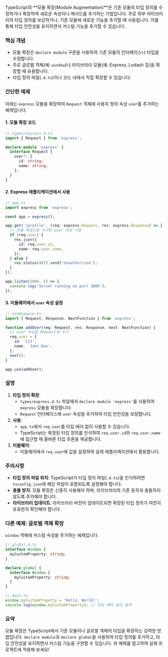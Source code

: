 TypeScript의 **모듈 확장(Module Augmentation)**은 기존 모듈의 타입 정의를 수정하거나 확장하여 새로운 속성이나 메서드를 추가하는 기법입니다. 주로 외부 라이브러리의 타입 정의를 보강하거나, 기존 모듈에 새로운 기능을 추가할 때 사용됩니다. 이를 통해 타입 안전성을 유지하면서 커스텀 기능을 추가할 수 있습니다.

### 핵심 개념
- 모듈 확장은 `declare module` 구문을 사용하여 기존 모듈의 인터페이스나 타입을 수정합니다.
- 주로 글로벌 객체(예: `window`)나 라이브러리 모듈(예: Express, Lodash 등)을 확장할 때 유용합니다.
- 타입 정의 파일(`.d.ts`)이나 코드 내에서 직접 확장할 수 있습니다.

### 간단한 예제
아래는 `express` 모듈을 확장하여 `Request` 객체에 사용자 정의 속성 `user`를 추가하는 예제입니다.

#### 1. 모듈 확장 코드
```typescript
// types/express.d.ts
import { Request } from 'express';

declare module 'express' {
  interface Request {
    user?: {
      id: string;
      name: string;
    };
  }
}
```

#### 2. Express 애플리케이션에서 사용
```typescript
// app.ts
import express from 'express';

const app = express();

app.get('/profile', (req: express.Request, res: express.Response) => {
  // 모듈 확장으로 추가된 user 속성 사용
  if (req.user) {
    res.json({
      id: req.user.id,
      name: req.user.name,
    });
  } else {
    res.status(401).send('Unauthorized');
  }
});

app.listen(3000, () => {
  console.log('Server running on port 3000');
});
```

#### 3. 미들웨어에서 `user` 속성 설정
```typescript
// middleware.ts
import { Request, Response, NextFunction } from 'express';

function addUser(req: Request, res: Response, next: NextFunction) {
  // user 속성을 Request에 추가
  req.user = {
    id: '123',
    name: 'John Doe',
  };
  next();
}

app.use(addUser);
```

### 설명
1. **타입 정의 확장**:
   - `types/express.d.ts` 파일에서 `declare module 'express'`를 사용하여 `express` 모듈을 확장합니다.
   - `Request` 인터페이스에 `user` 속성을 추가하여 타입 안전성을 보장합니다.
2. **사용**:
   - `app.ts`에서 `req.user`를 타입 에러 없이 사용할 수 있습니다.
   - TypeScript는 확장된 타입 정의를 인식하여 `req.user.id`와 `req.user.name`에 접근할 때 올바른 타입 추론을 제공합니다.
3. **미들웨어**:
   - 미들웨어에서 `req.user`에 값을 설정하여 실제 애플리케이션에서 활용합니다.

### 주의사항
- **타입 정의 파일 위치**: TypeScript가 타입 정의 파일(`.d.ts`)을 인식하려면 `tsconfig.json`에 해당 파일이 포함되도록 설정해야 합니다.
- **충돌 방지**: 모듈 확장은 신중히 사용해야 하며, 라이브러리의 기존 동작과 충돌하지 않도록 주의해야 합니다.
- **라이브러리 업데이트**: 라이브러리 버전이 업데이트되면 확장된 타입 정의가 여전히 유효한지 확인해야 합니다.

### 다른 예제: 글로벌 객체 확장
`window` 객체에 커스텀 속성을 추가하는 예제입니다.

```typescript
// global.d.ts
interface Window {
  myCustomProperty: string;
}

declare global {
  interface Window {
    myCustomProperty: string;
  }
}

// main.ts
window.myCustomProperty = 'Hello, World!';
console.log(window.myCustomProperty); // 타입 에러 없이 동작
```

### 요약
모듈 확장은 TypeScript에서 기존 모듈이나 글로벌 객체의 타입을 확장하는 강력한 방법입니다. `declare module`과 `declare global`을 사용하여 타입 정의를 추가하고, 타입 안전성을 유지하면서 커스텀 기능을 구현할 수 있습니다. 위 예제를 참고하여 실제 프로젝트에 적용해 보세요!
